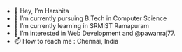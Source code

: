 - 👋 Hey, I’m Harshita
- 👀 I’m currently pursuing B.Tech in Computer Science
- 🌱 I’m currently learning in SRMIST Ramapuram
- 💞️ I’m interested in Web Development and @pawanraj77.
- 📫 How to reach me : Chennai, India


<!--
**Harshita3112/Harshita3112** is a ✨ _special_ ✨ repository because its `README.md` (this file) appears on your GitHub profile.

Here are some ideas to get you started:

- 🔭 I’m currently working on ...
- 🌱 I’m currently learning ...
- 👯 I’m looking to collaborate on ...
- 🤔 I’m looking for help with ...
- 💬 Ask me about ...
- 📫 How to reach me: ...
- 😄 Pronouns: ...
- ⚡ Fun fact: ...
-->

